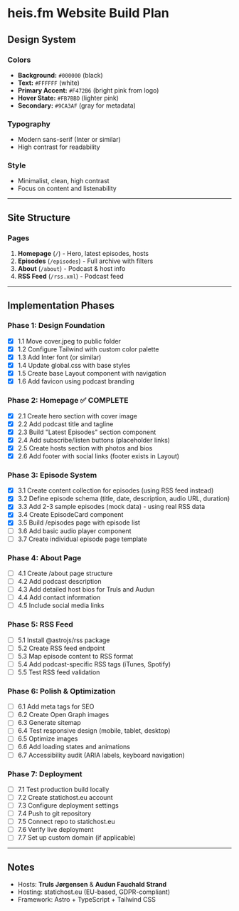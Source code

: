 # heis.fm Website Build Plan

## Design System

### Colors
- **Background:** `#000000` (black)
- **Text:** `#FFFFFF` (white)
- **Primary Accent:** `#F472B6` (bright pink from logo)
- **Hover State:** `#FB7BBD` (lighter pink)
- **Secondary:** `#9CA3AF` (gray for metadata)

### Typography
- Modern sans-serif (Inter or similar)
- High contrast for readability

### Style
- Minimalist, clean, high contrast
- Focus on content and listenability

---

## Site Structure

### Pages
1. **Homepage** (`/`) - Hero, latest episodes, hosts
2. **Episodes** (`/episodes`) - Full archive with filters
3. **About** (`/about`) - Podcast & host info
4. **RSS Feed** (`/rss.xml`) - Podcast feed

---

## Implementation Phases

### Phase 1: Design Foundation

- [x] 1.1 Move cover.jpeg to public folder
- [x] 1.2 Configure Tailwind with custom color palette
- [x] 1.3 Add Inter font (or similar)
- [x] 1.4 Update global.css with base styles
- [x] 1.5 Create base Layout component with navigation
- [x] 1.6 Add favicon using podcast branding

### Phase 2: Homepage ✅ COMPLETE

- [x] 2.1 Create hero section with cover image
- [x] 2.2 Add podcast title and tagline
- [x] 2.3 Build "Latest Episodes" section component
- [x] 2.4 Add subscribe/listen buttons (placeholder links)
- [x] 2.5 Create hosts section with photos and bios
- [x] 2.6 Add footer with social links (footer exists in Layout)

### Phase 3: Episode System

- [x] 3.1 Create content collection for episodes (using RSS feed instead)
- [x] 3.2 Define episode schema (title, date, description, audio URL, duration)
- [x] 3.3 Add 2-3 sample episodes (mock data) - using real RSS data
- [x] 3.4 Create EpisodeCard component
- [x] 3.5 Build /episodes page with episode list
- [ ] 3.6 Add basic audio player component
- [ ] 3.7 Create individual episode page template

### Phase 4: About Page

- [ ] 4.1 Create /about page structure
- [ ] 4.2 Add podcast description
- [ ] 4.3 Add detailed host bios for Truls and Audun
- [ ] 4.4 Add contact information
- [ ] 4.5 Include social media links

### Phase 5: RSS Feed

- [ ] 5.1 Install @astrojs/rss package
- [ ] 5.2 Create RSS feed endpoint
- [ ] 5.3 Map episode content to RSS format
- [ ] 5.4 Add podcast-specific RSS tags (iTunes, Spotify)
- [ ] 5.5 Test RSS feed validation

### Phase 6: Polish & Optimization

- [ ] 6.1 Add meta tags for SEO
- [ ] 6.2 Create Open Graph images
- [ ] 6.3 Generate sitemap
- [ ] 6.4 Test responsive design (mobile, tablet, desktop)
- [ ] 6.5 Optimize images
- [ ] 6.6 Add loading states and animations
- [ ] 6.7 Accessibility audit (ARIA labels, keyboard navigation)

### Phase 7: Deployment

- [ ] 7.1 Test production build locally
- [ ] 7.2 Create statichost.eu account
- [ ] 7.3 Configure deployment settings
- [ ] 7.4 Push to git repository
- [ ] 7.5 Connect repo to statichost.eu
- [ ] 7.6 Verify live deployment
- [ ] 7.7 Set up custom domain (if applicable)

---

## Notes

- Hosts: **Truls Jørgensen** & **Audun Fauchald Strand**
- Hosting: statichost.eu (EU-based, GDPR-compliant)
- Framework: Astro + TypeScript + Tailwind CSS
